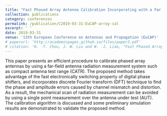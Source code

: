 ```yaml
---
title: "Fast Phased Array Antenna Calibration Incorporating with a Far-field Radiation Measurement System"
collection: publications
category: conferences
permalink: /publication/C2019-03-31-EuCAP-array-cal
excerpt: ' '
date: 2019-03-31
venue: '13th European Conference on Antennas and Propagation (EuCAP)'
# paperurl: 'http://academicpages.github.io/files/paper3.pdf'
# citation: 'H. -T. Chou, J. W. Liu and W. -J. Liao, "Fast Phased Array Antenna Calibration Incorporating with a Far-field Radiation Measurement System," 2019 13th European Conference on Antennas and Propagation (EuCAP), Krakow, Poland, 2019, pp. 1-4.'
---
```


This paper presents an efficient procedure to calibrate phased array antennas by using a far-field antenna radiation measurement system such as compact antenna test range (CATR). The proposed method takes advantage of the fast electronically switching property of digital phase shifters, and incorporates discrete Fourier transform (DFT) technique to find the phase and amplitude errors caused by channel mismatch and distortion. As a result, the mechanical scan of radiation measurement can be avoided by using a single point measurement over the antenna under test (AUT). The calibration algorithm is discussed and some preliminary simulation results are demonstrated to validate the proposed method.